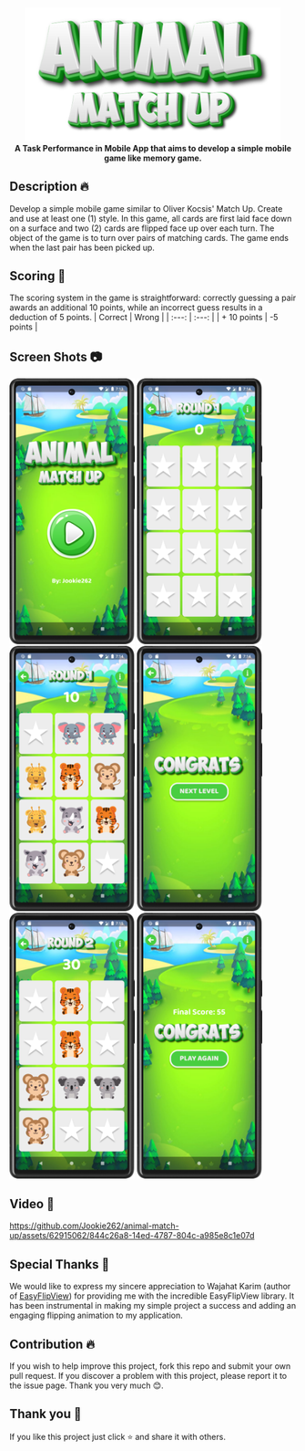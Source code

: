 <h4 align=center>
    <img src="screenshot/banner.png" width=450">
    <br>
    <b> A Task Performance in Mobile App that aims to develop a simple mobile game like memory game. </b>
</h4>

## **Description** 🔥
Develop a simple mobile game similar to Oliver Kocsis' Match Up. Create and use at least one (1) style. In this game, all cards are first laid face down on a surface and two (2) cards are flipped face up over each turn. The object of the game is to turn over pairs of matching cards. The game ends when the
last pair has been picked up.

## **Scoring** 💯
The scoring system in the game is straightforward: correctly guessing a pair awards an additional 10 points, while an incorrect guess results in a deduction of 5 points.
| Correct | Wrong |
| :---:   | :---: | 
| + 10 points | -5 points |

## **Screen Shots** 📷
<p float="center">
	<img src = "screenshot/1.png" width="220">
	<img src = "screenshot/2.png" width="220">
	<img src = "screenshot/3.png" width="220">
	<img src = "screenshot/4.png" width="220">
	<img src = "screenshot/5.png" width="220">
	<img src = "screenshot/6.png" width="220">
</p>

## **Video** 🎥
https://github.com/Jookie262/animal-match-up/assets/62915062/844c26a8-14ed-4787-804c-a985e8c1e07d

## **Special Thanks** 💖
We would like to express my sincere appreciation to Wajahat Karim (author of [EasyFlipView](https://github.com/wajahatkarim3/EasyFlipView)) for providing me with the incredible EasyFlipView library. It has been instrumental in making my simple project a success and adding an engaging flipping animation to my application.
						 
## **Contribution** 🔥
If you wish to help improve this project, fork this repo and submit your own pull request. If you discover a problem with this project, please report it to the issue page. Thank you very much   😊.

## **Thank you** 💖
If you like this project just click ⭐ and share it with others.
